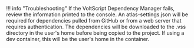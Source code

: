 !!! info "Troubleshooting"
    If the VoltScript Dependency Manager fails, review the information printed to the console. An atlas-settings.json will be required for dependencies pulled from GitHub or from a web server that requires authentication. The dependencies will be downloaded to the .vss directory in the user's home before being copied to the project. If using a dev container, this will be the user's home in the container.